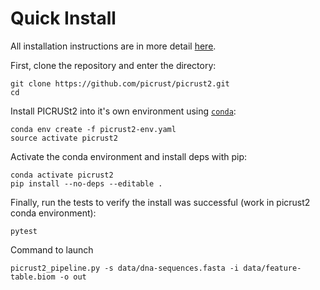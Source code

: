 # Quick Install

All installation instructions are in more detail [here](https://github.com/picrust/picrust2/wiki/Installation).

First, clone the repository and enter the directory:

```
git clone https://github.com/picrust/picrust2.git
cd
```

Install PICRUSt2 into it's own environment using [`conda`](https://conda.io/miniconda.html):

```
conda env create -f picrust2-env.yaml
source activate picrust2
```

Activate the conda environment and install deps with pip:

```
conda activate picrust2
pip install --no-deps --editable .
```

Finally, run the tests to verify the install was successful (work in picrust2 conda environment):

```
pytest
```

Command to launch

```
picrust2_pipeline.py -s data/dna-sequences.fasta -i data/feature-table.biom -o out
```
